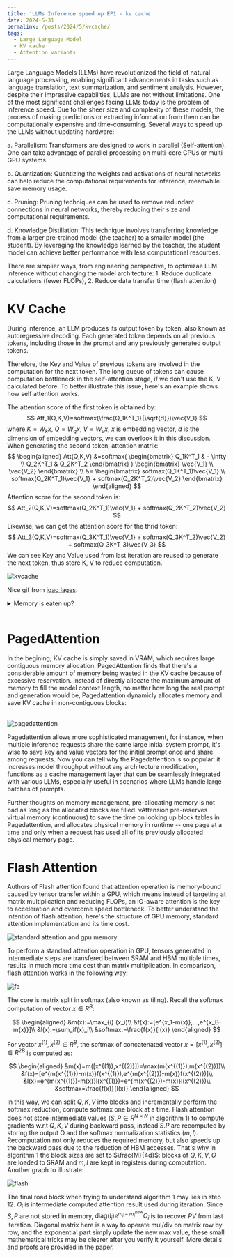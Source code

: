 ```yaml
---
title: 'LLMs Inference speed up EP1 - kv cache'
date: 2024-5-31
permalink: /posts/2024/5/kvcache/
tags:
  - Large Language Model
  - KV cache
  - Attention variants
---
```



Large Language Models (LLMs) have revolutionized the field of natural language processing, enabling significant advancements in tasks such as language translation, text summarization, and sentiment analysis. However, despite their impressive capabilities, LLMs are not without limitations. One of the most significant challenges facing LLMs today is the problem of inference speed. Due to the sheer size and complexity of these models, the process of making predictions or extracting information from them can be computationally expensive and time-consuming. Several ways to speed up the LLMs without updating hardware: <br>

a. Parallelism: Transformers are designed to work in parallel (Self-attention). One can take advantage of parallel processing on multi-core CPUs or multi-GPU systems.

b. Quantization: Quantizing the weights and activations of neural networks can help reduce the computational requirements for inference, meanwhile save memory usage.

c. Pruning: Pruning techniques can be used to remove redundant connections in neural networks, thereby reducing their size and computational requirements.

d. Knowledge Distillation: This technique involves transferring knowledge from a larger pre-trained model (the teacher) to a smaller model (the student). By leveraging the knowledge learned by the teacher, the student model can achieve better performance with less computational resources.

There are simplier ways, from engineering perspective, to optimizae LLM inference without changing the model architecture: 1. Reduce duplicate calculations (fewer FLOPs), 2. Reduce data transfer time (flash attention)


KV Cache
======

During inference, an LLM produces its output token by token, also known as autoregressive decoding. Each generated token depends on all previous tokens, including those in the prompt and any previously generated output tokens.

Therefore, the Key and Value of previous tokens are involved in the computation for the next token. The long queue of tokens can cause computation bottleneck in the self-attention stage, if we don't use the K, V calculated before. To better illustrate this issue, here's an example shows how self attention works.

The attention score of the first token is obtained by:
$$
Att_1(Q,K,V)=softmax(\frac{Q_1K^T_1}{\sqrt{d}})\vec{V_1}
$$ 
where $K=W_k x$, $Q=W_q x$, $V=W_v x$, $x$ is embedding vector, $d$ is the dimension of embedding vectors, we can overlook it in this discussion. When generating the second token, attention matrix:
$$
\begin{aligned}
Att(Q,K,V) &=softmax(
    \begin{bmatrix}
    Q_1K^T_1       & - \infty \\
    Q_2K^T_1       & Q_2K^T_2 
    \end{bmatrix}
)
\begin{bmatrix}
    \vec{V_1} \\
    \vec{V_2}      
\end{bmatrix} \\
&=
\begin{bmatrix}
    softmax(Q_1K^T_1)\vec{V_1} \\
    softmax(Q_2K^T_1)\vec{V_1} + softmax(Q_2K^T_2)\vec{V_2} 
\end{bmatrix}
\end{aligned}
$$
Attention score for the second token is:
$$
Att_2(Q,K,V)=softmax(Q_2K^T_1)\vec{V_1} + softmax(Q_2K^T_2)\vec{V_2} 
$$
Likewise, we can get the attention score for the thrid token:
$$
Att_3(Q,K,V)=softmax(Q_3K^T_1)\vec{V_1} + softmax(Q_3K^T_2)\vec{V_2} + softmax(Q_3K^T_3)\vec{V_3}
$$
We can see Key and Value used from last iteration are reused to generate the next token, thus store K, V to reduce computation.

![kvcache](/images/img/LLM/kvcache.gif)

Nice gif from [joao lages](https://medium.com/@joaolages/kv-caching-explained-276520203249).


<details><summary>Memory is eaten up?</summary>

KV cache can be very large, sometimes up to several GB. Let's see its size if data is stored in fp16 (2 bytes) for a single batch: 
$$
kv_size = 2*2*d*n_layers * max_context_length
$$
Note that for Grouped-query Attention (GQA), multiple heads shared the same Key and Value, which could reduce the kv cache size. 

<br>
<img src='/images/img/LLM/GQA.png' alt="GQA">
<br>

There are research ongoing showing that quantized (with some tricks) KV cache also works as well, things aren't that bad. Overall, more memory consumption for less computation and faster inference, it's a fair trade-off. 

</details>
<br>

PagedAttention
======

In the begining, KV cache is simply saved in VRAM, which requires large contiguous memory allocation. PagedAttention finds that there's a considerable amount of memory being wasted in the KV cache because of excessive reservation. Instead of directly allocate the maximum amount of memory to fill the model context length, no matter how long the real prompt and generation would be, Pagedattention dynamicly allocates memory and save KV cache in non-contiguous blocks:

<br>
<img src='/images/img/LLM/pagedattention.png' alt="pagedattention">
<br>

Pagedattention allows more sophisticated management, for instance, when multiple inference requests share the same large initial system prompt, it's wise to save key and value vectors for the initial prompt once and share among requests. 
Now you can tell why the Pagedattention is so popular: it increases model throughput without any architecture modification, functions as a cache management layer that can be seamlessly integrated with various LLMs, especially useful in scenarios where LLMs handle large batches of prompts. 

Further thoughts on memory management, pre-allocating memory is not bad as long as the allocated blocks are filled. vAttension pre-reserves virtual memory (continuous) to save the time on looking up block tables in Pagedattention, and allocates physical memory in runtime -- one page at a time and only when a request has used all of its previously allocated physical memory page. 

Flash Attention
======

Authors of Flash attention found that attention operation is memory-bound caused by tensor transfer within a GPU, which means instead of targeting at matrix multiplication and reducing FLOPs, an IO-aware attention is the key to acceleration and overcome speed bottleneck. To better understand the intention of flash attention, here's the structure of GPU memory, standard attention implementation and its time cost. <br>

![standard attention and gpu memory](/images/img/LLM/att.png)

To perform a standard attention operation in GPU, tensors generated in intermediate steps are transfered between SRAM and HBM multiple times, results in much more time cost than matrix multiplication.
In comparison, flash attention works in the following way:<br>

![fa](/images/img/LLM/faa.png)

The core is matrix split in softmax (also known as tiling). Recall the softmax computation of vector $x \in R^B$:

$$
\begin{aligned}
&m(x):=\max_{i} (x_i)\\
&f(x):=[e^{x_1-m(x)},...,e^{x_B-m(x)}]\\
&l(x):=\sum_if(x)_i\\
&softmax:=\frac{f(x)}{l(x)}
\end{aligned}
$$

For vector $x^{(1)},x^{(2)} \in R^B$, the softmax of concatenated vector $x=[x^{(1)},x^{(2)}] \in R^{2B}$ is computed as:

$$
\begin{aligned}
&m(x)=m([x^{(1)},x^{(2)}])=\max(m(x^{(1)}),m(x^{(2)}))\\
&f(x)=[e^{m(x^{(1)})-m(x)}f(x^{(1)}),e^{m(x^{(2)})-m(x)}f(x^{(2)})]\\
&l(x)=e^{m(x^{(1)})-m(x)}l(x^{(1)})+e^{m(x^{(2)})-m(x)}l(x^{(2)})\\
&softmax=\frac{f(x)}{l(x)}
\end{aligned}
$$

In this way, we can split $Q,K,V$ into blocks and incrementally perform the softmax reduction, compute softmax one block at a time. Flash attention does not store intermediate values ($S,P \in R^{N \times N}$ in algorithm 1) to compute gradients w.r.t $Q,K,V$ during backward pass, instead $S.P$ are recomputed by storing the output O and the softmax normalization statistics $(m,l)$. Recomputation not only reduces the required memory, but also speeds up the backward pass due to the reduction of HBM accesses. That's why in algorithm 1 the block sizes are set to $\frac{M}{4d}$: blocks of $Q,K,V,O$ are loaded to SRAM and $m,l$ are kept in registers during computation. Another graph to illustrate:<br>

![flash](/images/img/LLM/fa.png)

The final road block when trying to understand algorithm 1 may lies in step 12. $O_i$ is intermediate computed attention result used during iteration. Since $S,P$ are not stored in memory, $\text{diag} (l_i) e^{m_i-m_i^{new}} O_i$ is to recover $PV$ from last iteration. Diagonal matrix here is a way to operate mul/div on matrix row by row, and the exponential part simply update the new max value, these small mathematical tricks may be clearer after you verify it yourself.
More details and proofs are provided in the paper.
